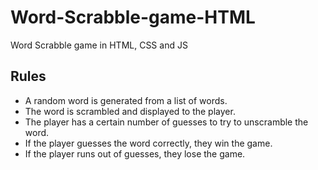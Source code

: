 # Word-Scrabble-game-HTML
Word Scrabble game in HTML, CSS and JS


## Rules
* A random word is generated from a list of words.
* The word is scrambled and displayed to the player.
* The player has a certain number of guesses to try to unscramble the word.
* If the player guesses the word correctly, they win the game.
* If the player runs out of guesses, they lose the game.

